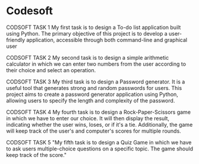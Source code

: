 # Codesoft


CODSOFT TASK 1 My first task is to design a To-do list application built using Python. The primary objective of this project is to develop a user-friendly application, accessible through both command-line and graphical user

CODSOFT TASK 2 My second task is to design a simple arithmetic calculator in which we can enter two numbers from the user according to their choice and select an operation.

CODSOFT TASK 3 My third task is to design a Password generator. It is a useful tool that generates strong and random passwords for users. This project aims to create a password generator application using Python, allowing users to specify the length and complexity of the password.

CODSOFT TASK 4 My fourth task is to design a Rock-Paper-Scissors game in which we have to enter our choice. It will then display the result, indicating whether the user wins, loses, or if it's a tie. Additionally, the game will keep track of the user's and computer's scores for multiple rounds.

CODSOFT TASK 5 "My fifth task is to design a Quiz Game in which we have to ask users multiple-choice questions on a specific topic. The game should keep track of the score."
